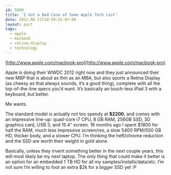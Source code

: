 ```yaml
---
id: 5090
title: 'I Got a Bad Case of Some Apple Tech Lust'
date: 2012-06-11T10:59:52-07:00
layout: post
tags:
  - apple
  - macbook
  - retina-display
  - technology
---
```

[http://www.apple.com/macbook-pro](http://www.apple.com/macbook-pro)

Apple is doing their WWDC 2012 right now and they just announced their new MBP that is about as thin as an MBA, but also sports a Retina Display (as cheesy as that always sounds, it&#8217;s a good thing), complete with all the top-of-the-line specs you&#8217;d want. It&#8217;s basically an touch-less iPad 3 with a keyboard, but better.

Me wants.

<!--more-->

The standard model is actually not too spendy at **$2200**, and comes with an impressive line-up: quad-core i7 CPU, 8 GB RAM, 256GB SSD, 3D graphics card, USB 3, and 15.4&#8243; screen. 16 months ago I spent $1800 for half the RAM, much less impressive screen/res, a slow 5400 RPM/500 GB HD, thicker body, and a slower CPU. I&#8217;m thinking the heft/chrome reduction and the SSD are worth their weight in gold alone.

Basically, unless they invent something better in the next couple years, this will most likely be my next laptop. The only thing that could make it better is an option for an embedded 1 TB HD for all my samples/installs/data/etc. I&#8217;m not sure I&#8217;m willing to foot an extra $2k for a bigger SSD yet :P
